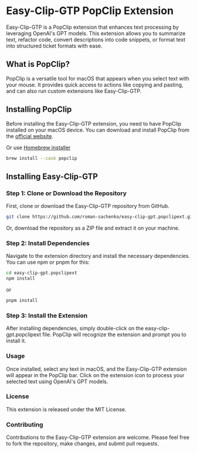 # Easy-Clip-GTP PopClip Extension

Easy-Clip-GTP is a PopClip extension that enhances text processing by leveraging OpenAI's GPT models. This extension allows you to summarize text, refactor code, convert descriptions into code snippets, or format text into structured ticket formats with ease.

## What is PopClip?

PopClip is a versatile tool for macOS that appears when you select text with your mouse. It provides quick access to actions like copying and pasting, and can also run custom extensions like Easy-Clip-GTP.

## Installing PopClip

Before installing the Easy-Clip-GTP extension, you need to have PopClip installed on your macOS device. You can download and install PopClip from the [official website](https://pilotmoon.com/popclip/).

Or use [Homebrew installer](https://formulae.brew.sh/cask/popclip)

```bash
brew install --cask popclip
```


## Installing Easy-Clip-GTP

### Step 1: Clone or Download the Repository

First, clone or download the Easy-Clip-GTP repository from GitHub.

```bash
git clone https://github.com/roman-sachenko/easy-clip-gpt.popclipext.git
```

Or, download the repository as a ZIP file and extract it on your machine.

### Step 2: Install Dependencies

Navigate to the extension directory and install the necessary dependencies. You can use npm or pnpm for this:

```bash
cd easy-clip-gpt.popclipext
npm install
```

or

```bash
pnpm install
```


### Step 3: Install the Extension

After installing dependencies, simply double-click on the easy-clip-gpt.popclipext file. PopClip will recognize the extension and prompt you to install it.

### Usage

Once installed, select any text in macOS, and the Easy-Clip-GTP extension will appear in the PopClip bar. Click on the extension icon to process your selected text using OpenAI's GPT models.

### License

This extension is released under the MIT License.

### Contributing

Contributions to the Easy-Clip-GTP extension are welcome. Please feel free to fork the repository, make changes, and submit pull requests.